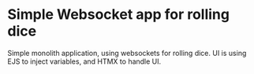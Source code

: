 # Simple Websocket app for rolling dice

Simple monolith application, using websockets for rolling dice. UI is using EJS to inject variables, and HTMX to handle UI.
